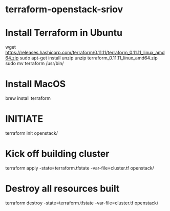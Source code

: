 # terraform-openstack-sriov

# Install Terraform in Ubuntu

wget https://releases.hashicorp.com/terraform/0.11.11/terraform_0.11.11_linux_amd64.zip
sudo apt-get install unzip
unzip terraform_0.11.11_linux_amd64.zip 
sudo mv terraform /usr/bin/

# Install MacOS
brew install terraform



# INITIATE
terraform init openstack/

# Kick off building cluster
terraform apply -state=terraform.tfstate -var-file=cluster.tf openstack/

# Destroy all resources built
terraform destroy -state=terraform.tfstate -var-file=cluster.tf openstack/


